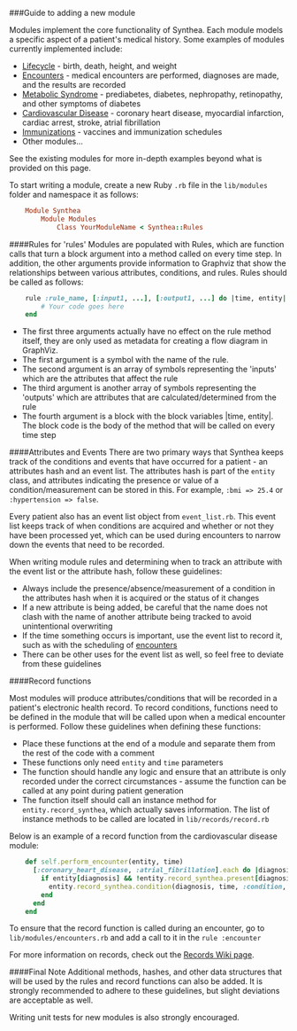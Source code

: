 ###Guide to adding a new module

Modules implement the core functionality of Synthea. Each module models a specific aspect of a patient's medical history. Some examples of modules currently implemented include:
* [Lifecycle](https://github.com/synthetichealth/synthea/blob/master/lib/modules/lifecycle.rb) - birth, death, height, and weight
* [Encounters](https://github.com/synthetichealth/synthea/blob/master/lib/modules/encounters.rb) - medical encounters are performed, diagnoses are made, and the results are recorded
* [Metabolic Syndrome](https://github.com/synthetichealth/synthea/blob/master/lib/modules/metabolic_syndrome.rb) - prediabetes, diabetes, nephropathy, retinopathy, and other symptoms of diabetes
* [Cardiovascular Disease](https://github.com/synthetichealth/synthea/blob/master/lib/modules/cardiovascular_disease.rb) - coronary heart disease, myocardial infarction, cardiac arrest, stroke, atrial fibrillation
* [Immunizations](https://github.com/synthetichealth/synthea/blob/master/lib/modules/immunizations.rb) - vaccines and immunization schedules
* Other modules...

See the existing modules for more in-depth examples beyond what is provided on this page.

To start writing a module, create a new Ruby `.rb` file in the `lib/modules` folder and namespace it as follows:

```ruby
	Module Synthea
		Module Modules
			Class YourModuleName < Synthea::Rules
```

####Rules for 'rules'
Modules are populated with Rules, which are function calls that turn a block argument into a method called on every time step. In addition, the other arguments provide information to Graphviz that show the relationships between various attributes, conditions, and rules. Rules should be called as follows:

```ruby
	rule :rule_name, [:input1, ...], [:output1, ...] do |time, entity|
		# Your code goes here
	end
```

* The first three arguments actually have no effect on the rule method itself, they are only used as metadata for creating a flow diagram in GraphViz.
* The first argument is a symbol with the name of the rule.
* The second argument is an array of symbols representing the 'inputs' which are the attributes that affect the rule
* The third argument is another array of symbols representing the 'outputs' which are attributes that are calculated/determined from the rule
* The fourth argument is a block with the block variables |time, entity|. The block code is the body of the method that will be called on every time step

####Attributes and Events
There are two primary ways that Synthea keeps track of the conditions and events that have occurred for a patient - an attributes hash and an event list. The attributes hash is part of the `entity` class, and attributes indicating the presence or value of a condition/measurement can be stored in this. For example, `:bmi => 25.4` or `:hypertension => false`. 

Every patient also has an event list object from `event_list.rb`.  This event list keeps track of when conditions are acquired and whether or not they have been processed yet, which can be used during encounters to narrow down the events that need to be recorded.

When writing module rules and determining when to track an attribute with the event list or the attribute hash, follow these guidelines:

* Always include the presence/absence/measurement of a condition in the attributes hash when it is acquired or the status of it changes
* If a new attribute is being added, be careful that the name does not clash with the name of another attribute being tracked to avoid unintentional overwriting
* If the time something occurs is important, use the event list to record it, such as with the scheduling of [encounters](https://github.com/synthetichealth/synthea/blob/master/lib/modules/encounters.rb)
* There can be other uses for the event list as well, so feel free to deviate from these guidelines 

####Record functions

Most modules will produce attributes/conditions that will be recorded in a patient's electronic health record. To record conditions, functions need to be defined in the module that will be called upon when a medical encounter is performed. Follow these guidelines when defining these functions:

* Place these functions at the end of a module and separate them from the rest of the code with a comment
* These functions only need `entity` and `time` parameters
* The function should handle any logic and ensure that an attribute is only recorded under the correct circumstances - assume the function can be called at any point during patient generation
* The function itself should call an instance method for `entity.record_synthea`, which actually saves information. The list of instance methods to be called are located in `lib/records/record.rb`

Below is an example of a record function from the cardiovascular disease module:

```ruby
	def self.perform_encounter(entity, time)
	  [:coronary_heart_disease, :atrial_fibrillation].each do |diagnosis|
	    if entity[diagnosis] && !entity.record_synthea.present[diagnosis]
	      entity.record_synthea.condition(diagnosis, time, :condition, :condition)
	    end
	  end
	end
```
To ensure that the record function is called during an encounter, go to `lib/modules/encounters.rb` and add a call to it in the `rule :encounter`

For more information on records, check out the [Records Wiki page](https://github.com/synthetichealth/synthea/wiki/Records).

####Final Note
Additional methods, hashes, and other data structures that will be used by the rules and record functions can also be added. It is strongly recommended to adhere to these guidelines, but slight deviations are acceptable as well.

Writing unit tests for new modules is also strongly encouraged.